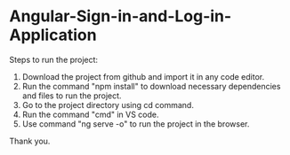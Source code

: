 # Angular-Sign-in-and-Log-in-Application

Steps to run the project:
1. Download the project from github and import it in any code editor.
2. Run the command "npm install" to download necessary dependencies and files to run the project.
3. Go to the project directory using cd command.
4. Run the command "cmd" in VS code.
5. Use command "ng serve -o" to run the project in the browser.


Thank you.
